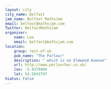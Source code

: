 ```yaml
---
layout: city                                           
city_name: Belfast                                                               
jam_name: Belfast MathsJam
email: belfast@mathsjam.com
Twitter: BelfastMathsJam
organiser:
    name: Leo
    email: belfast@mathsjam.com
location:
    group: rest-of-uk
    pub_name: "The Parlour"
    description: " which is on Elmwood Avenue"
    url: http://www.parlourbar.co.uk/
    lon: -5.9379404
    lat: 54.5843797
hiatus: False
---
```

